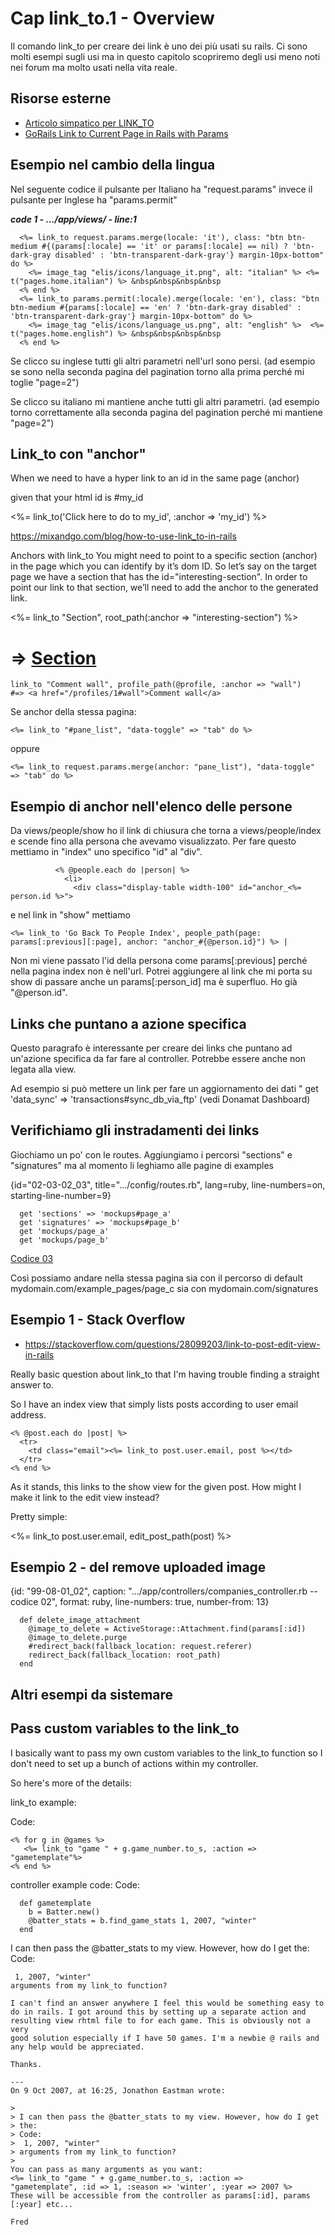 # <a name="top"></a> Cap link_to.1 - Overview

Il comando link_to per creare dei link è uno dei più usati su rails. Ci sono molti esempi sugli usi ma in questo capitolo scopriremo degli usi meno noti nei forum ma molto usati nella vita reale.



## Risorse esterne

- [Articolo simpatico per LINK_TO](https://mixandgo.com/blog/how-to-use-link_to-in-rails)
- [GoRails Link to Current Page in Rails with Params](https://www.youtube.com/watch?v=FT-yVFiq9ZQ)





## Esempio nel cambio della lingua

Nel seguente codice il pulsante per Italiano ha "request.params" invece il pulsante per Inglese ha "params.permit"

***code 1 - .../app/views/ - line:1***

```
  <%= link_to request.params.merge(locale: 'it'), class: "btn btn-medium #{(params[:locale] == 'it' or params[:locale] == nil) ? 'btn-dark-gray disabled' : 'btn-transparent-dark-gray'} margin-10px-bottom" do %>
    <%= image_tag "elis/icons/language_it.png", alt: "italian" %> <%= t("pages.home.italian") %> &nbsp&nbsp&nbsp&nbsp
  <% end %>
  <%= link_to params.permit(:locale).merge(locale: 'en'), class: "btn btn-medium #{params[:locale] == 'en' ? 'btn-dark-gray disabled' : 'btn-transparent-dark-gray'} margin-10px-bottom" do %>
    <%= image_tag "elis/icons/language_us.png", alt: "english" %>  <%= t("pages.home.english") %> &nbsp&nbsp&nbsp&nbsp
  <% end %>
```

Se clicco su inglese tutti gli altri parametri nell'url sono persi. (ad esempio se sono nella seconda pagina del pagination torno alla prima perché mi toglie "page=2")

Se clicco su italiano mi mantiene anche tutti gli altri parametri. (ad esempio torno correttamente alla seconda pagina del pagination perché mi mantiene "page=2")




## Link_to con "anchor"

When we need to have a hyper link to an id in the same page (anchor)

given that your html id is #my_id

<%= link_to('Click here to do to my_id', :anchor => 'my_id') %>
<div id="my_id"></div>

https://mixandgo.com/blog/how-to-use-link_to-in-rails

Anchors with link_to
You might need to point to a specific section (anchor) in the page which you can identify by it’s dom ID. So let’s say on the target page we have a section that has the id="interesting-section". In order to point our link to that section, we’ll need to add the anchor to the generated link.

<%= link_to "Section", root_path(:anchor => "interesting-section") %>
# => <a href="/#interesting-section">Section</a>



```
link_to "Comment wall", profile_path(@profile, :anchor => "wall")
#=> <a href="/profiles/1#wall">Comment wall</a>
```

Se anchor della stessa pagina:

```
<%= link_to "#pane_list", "data-toggle" => "tab" do %>
```

oppure

```
<%= link_to request.params.merge(anchor: "pane_list"), "data-toggle" => "tab" do %>
```



## Esempio di anchor nell'elenco delle persone

Da views/people/show ho il link di chiusura che torna a views/people/index e scende fino alla persona che avevamo visualizzato.
Per fare questo mettiamo in "index" uno specifico "id" al "div". <div id="anchor_id"></div>

```
          <% @people.each do |person| %>
            <li>
              <div class="display-table width-100" id="anchor_<%= person.id %>">
```

e nel link in "show" mettiamo

```
<%= link_to 'Go Back To People Index', people_path(page: params[:previous][:page], anchor: "anchor_#{@person.id}") %> |
```

Non mi viene passato l'id della persona come params[:previous] perché nella pagina index non è nell'url. Potrei aggiungere al link che mi porta su show di passare anche un params[:person_id] ma è superfluo. Ho già "@person.id".



## Links che puntano a azione specifica

Questo paragrafo è interessante per creare dei links che puntano ad un'azione specifica da far fare al controller. Potrebbe essere anche non legata alla view.

Ad esempio si può mettere un link per fare un aggiornamento dei dati " get 'data_sync' => 'transactions#sync_db_via_ftp' (vedi Donamat Dashboard)
  
  ## Verifichiamo gli instradamenti dei links
  
  Giochiamo un po' con le routes. Aggiungiamo i percorsi "sections" e "signatures" ma al momento li leghiamo alle pagine di examples
    
  {id="02-03-02_03", title=".../config/routes.rb", lang=ruby, line-numbers=on, starting-line-number=9}
  ```
    get 'sections' => 'mockups#page_a'
    get 'signatures' => 'mockups#page_b'
    get 'mockups/page_a'
    get 'mockups/page_b'
  ```
  
  [Codice 03](#02-03-02_03all)
  
  Così possiamo andare nella stessa pagina sia con il percorso di default mydomain.com/example_pages/page_c sia con mydomain.com/signatures



## Esempio 1 - Stack Overflow

* https://stackoverflow.com/questions/28099203/link-to-post-edit-view-in-rails

Really basic question about link_to that I'm having trouble finding a straight answer to.

So I have an index view that simply lists posts according to user email address.

```
<% @post.each do |post| %>
  <tr>
    <td class="email"><%= link_to post.user.email, post %></td>
  </tr>
<% end %>
```

As it stands, this links to the show view for the given post. How might I make it link to the edit view instead?

Pretty simple:

<%= link_to post.user.email, edit_post_path(post) %>




## Esempio 2 - del remove uploaded image


{id: "99-08-01_02", caption: ".../app/controllers/companies_controller.rb -- codice 02", format: ruby, line-numbers: true, number-from: 13}
```
  def delete_image_attachment
    @image_to_delete = ActiveStorage::Attachment.find(params[:id])
    @image_to_delete.purge
    #redirect_back(fallback_location: request.referer)
    redirect_back(fallback_location: root_path)
  end
```





## Altri esempi da sistemare


## Pass custom variables to the link_to

I basically want to pass my own custom variables to the link_to function
so I don't need to set up a bunch of actions within my controller.

So here's more of the details:

link_to example:

Code:

```
<% for g in @games %>
   <%= link_to "game " + g.game_number.to_s, :action => "gametemplate"%>
<% end %>
```

controller example code:
Code:

```
  def gametemplate
    b = Batter.new()
    @batter_stats = b.find_game_stats 1, 2007, "winter"
  end
```

I can then pass the @batter_stats to my view. However, how do I get the:
Code:

```
 1, 2007, "winter"
arguments from my link_to function?

I can't find an answer anywhere I feel this would be something easy to
do in rails. I got around this by setting up a separate action and
resulting view rhtml file to for each game. This is obviously not a very
good solution especially if I have 50 games. I'm a newbie @ rails and
any help would be appreciated.

Thanks.

---
On 9 Oct 2007, at 16:25, Jonathon Eastman wrote:

>
> I can then pass the @batter_stats to my view. However, how do I get  
> the:
> Code:
>  1, 2007, "winter"
> arguments from my link_to function?
>
You can pass as many arguments as you want:
<%= link_to "game " + g.game_number.to_s, :action =>
"gametemplate", :id => 1, :season => 'winter', :year => 2007 %>
These will be accessible from the controller as params[:id], params
[:year] etc...

Fred
